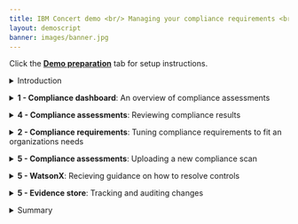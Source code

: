 ```yaml
---
title: IBM Concert demo <br/> Managing your compliance requirements <br/> <small> <i> Live demo for Tech Sales </i> </small>
layout: demoscript
banner: images/banner.jpg
---
```


<span id="top"></span>

Click the [**Demo preparation**](demo-preparation) tab for setup instructions.

<details markdown="1">

<summary>Introduction</summary>

As the application portfolio has expanded at Focus Corp, so has its complexity. The compliance manager oversees these applications distributed across various environments. These applications operate across multiple servers and cloud platforms, increasing both the resources needed for compliance tracking and the risk of non-compliance. 

Today, we’ll dive into how IBM Concert supports the compliance manager in streamlining application compliance tracking and ensuring alignment with evolving standards.

<br/>

</details>

<p/>

<details markdown="1">

<summary><strong>1 - Compliance dashboard</strong>: An overview of compliance assessments</summary>

<br/>

| **1.1** |  |
| :--- | :--- |
| **Narration** | Upon logging into Concert, the compliance manager gains a comprehensive overview of the organization’s compliance posture. This unified dashboard displays compliance assessments alongside the corresponding application environments. |
| **Action** &nbsp; 1.1.1 | Show the **Home** page, which you opened during demo preparation. Select the **Compliance** dimension. <br/> <img src="images/1-1-1.png" width="800" /> |
| **Narration** | From the compliance dashboard, the compliance manager identifies a compliance assessment with a low score. To gain more context, they can navigate to the arena to view details such as the environment where the assessment was conducted and the applications running within that environment. |
| **Action** &nbsp; 1.1.2 | Click **Arena view**. <br/> <img src="images/1-1-2.png" width="800" /> |
| **Action** &nbsp; 1.1.3 | Click the **Latest compliance assessments** switch. <br/> <img src="images/1-1-3.png" width="800" /> |
| **Narration** | In the **Arena View**, the compliance manager views a summary of assessments across all application environments. Lighter green circles indicate environments with lower compliance scores, while darker green circles represent those with higher compliance ratings. |
| **Action** &nbsp; 1.1.4 | Right Click on a compliance assessment circle, and select show relationship. <br/> <img src="images/1-1-4.png" width="800" /> |
| **Narration** | By viewing the relationships associated with the compliance assessment, the compliance manager can quickly identify the environment where the assessment was conducted. |
| **Action** &nbsp; 1.1.5 | Right Click on the environment, and select **Add to Environment Filter** <br/> <img src="images/1-1-5.png" width="800" /> <br/> Then clear the compliance assessment from the search bar to display all data associated with that environment.<br/> <img src="images/1-1-6.png" width="800" /> <br/> <img src="images/1-1-7.png" width="800" /> |
| **Narration** | This **Arena View** will help the compliance manager gain more context for the assessment which will help them determine the criticality of unassessed controls. |

**[Go to top](#top)**

<br/><br/>

</details>

<p/>

<details markdown="1">

<summary><strong>4 - Compliance assessments</strong>: Reviewing compliance results</summary>

<br/>

| **2.1** |  |
| :--- | :--- |
| **Narration** | After gaining the environmental context from the **Arena View**, the compliance manager may determine that this compliance assessment is critical to address immediately. To further investigate, they navigate to the compliance dimension page to view the assessment details. |
| **Action** &nbsp; 2.1.1 | Click **Dimensions** (1) and select **Compliance** (2). <br/> <img src="images/2-1-1.png" width="800" /> |
| **Narration** | Compliance assessments are used by the compliance manager to evaluate whether an organization's information systems align with the security controls specified in compliance profiles. Focus Corp employs an automated compliance scanning tool that complies with NIST 800-53 standards. Popular tools in this space include OpenSCAP, Tenable.io (Nessus), Qualys, Rapid7 InsightVM, and AWS Config Rules.<br/><br/>Once a compliance scan is completed, the tool generates a report outlining the compliance status for each NIST 800-53 control. The compliance manager then uploads these assessment scans in OSCAL format to be managed and reviewed within Concert. |
| **Action** &nbsp; 2.1.2 | Click the first assessment to open it. <br/> <img src="images/2-1-2.png" width="800" /> <br/><br/> The following **NIST scan results** screen will appear: <br/> <img src="images/2-1-3.png" width="800" /> |
| **Narration** | The scan results provide a detailed breakdown of the assessment, highlighting which controls are compliant and which ones are non-compliant. This allows the compliance manager to quickly identify areas of concern and prioritize remediation. |

**[Go to top](#top)**

<br/><br/>

</details>

<p/>

<details markdown="1">

<summary><strong>2 - Compliance requirements</strong>: Tuning compliance requirements to fit an organizations needs </summary>

<br/>

| **3.1** |  |
| :--- | :--- |
| **Narration** | While reviewing the compliance assessment, the compliance manager may have noticed that some of the failing controls arent specific to Focus Corps organizational needs. <br/> At Focus Corp, the organization has a mandatory requirement to follow the NIST SP 800-53 framework. While this framework is mandatory for U.S. federal agencies and contractors to protect critical data, private organizations like Focus Corp can also implement it. <br/> NIST SP 800-53 provides a comprehensive catalog of security and privacy controls related to information systems. |
| **Action** &nbsp; 3.1.1 | Click the **Catalogs** tab. <br/> <img src="images/3-1-1.png" width="800" /> |
| **Narration** | Concert handles compliance catalogs within the Compliance dimension, with NIST SP 800-53 preloaded into the platform. NIST and other compliance standards utilize the OSCAL (Open Security Controls Assessment Language) format. <br/> Examples of other standards available within IBM Concert are: <br/> **FedRAMP** (Federal Risk and Authorization Management Program) <br/> **PCI-DSS** (Payment Card Industry Data Security Standard) <br/> **SOC 2** (Service Operation Control Type 2) <br/> **CMS ARS** (CMS Acceptable Risk Safeguards) <br/><br/>The compliance manager reviews Concert’s catalog list, confirming the appropriate NIST catalog is available. <br/> If the correct catalog was missing, the compliance manager could easily add any compliance catalog standard to Concert that adheres to the OSCAL format. |
| **Action** &nbsp; 3.1.2 | Click **Upload catalog**. <br/> <img src="images/3-1-2.png" width="800" /> <br/><br/> The following **Upload catalog** screen will appear: <br/> <img src="images/3-1-3.png" width="400" /> |
| **Narration** | Since the NIST SP 800-53 catalogs come preloaded into Concert, the compliance manager does not need to import any additional catalogs at this time. |
| **Action** &nbsp; 3.1.3 | Click **Cancel**. <br/> <img src="images/3-1-4.png" width="400" /> |
| **Narration** | Next the compliance manager will ensure the compliance profile has the correct controls enabled. A compliance profile consists of a tailored set of security controls designed to meet the unique security requirements of an organization. By categorizing control baselines from compliance catalogs into profiles, Focus Corp can address their individual compliance needs more effectively. |
| **Action** &nbsp; 3.1.4 | Select the **Profiles** tab. <br/> <img src="images/3-1-5.png" width="800" /> |
| **Narration** | When a profile is selected, the compliance manager views its controls. |
| **Action** &nbsp; 3.1.5 | Click **Compliance profile**. <br/> <img src="images/3-1-6.png" width="800" /> <br/><br/> The following **Compliance profile** screen will appear: <br/> <img src="images/3-1-7.png" width="800" /> |
| **Action** &nbsp; 3.1.6 | Click **X** to close the **Compliance profile** screen. <br/> <img src="images/3-1-8.png" width="800" /> |
| **Narration** | Compliance controls are specific safeguards or practices implemented by organizations to ensure adherence to legal, regulatory, and internal standards for data protection and security. These controls help mitigate risks and enhance overall security posture. |
| **Action** &nbsp; 3.1.7 | Click **Create profile**. <br/> <img src="images/3-1-9.png" width="800" /> <br/><br/> The following **Create profile** screen will appear: <br/> <img src="images/3-1-10.png" width="800" /> |
| **Action** &nbsp; 3.1.8 | In the **Name** field, enter '**Global Profile**' (1). Select any catalog for the **Select Catalog** field (2). Select some controls in the **Select controls** field (3). <br/> <img src="images/3-1-11.png" width="800" /> |
| **Narration** | The compliance manager creates the profile by selecting the required controls from a catalog. |
| **Action** &nbsp; 3.1.9 | Click **Cancel**. <br/> <img src="images/3-1-12.png" width="800" /> |

**[Go to top](#top)**

<br/><br/>

</details>

<p/>

<details markdown="1">

<summary><strong>5 - Compliance assessments</strong>: Uploading a new compliance scan</summary>

<br/>

| **4.1** | |
| :--- | :--- |
| **Narration** | This is just a placeholder until we put the scripts in place. |

**[Go to top](#top)**

<br/><br/>

</details>

<p/>

<details markdown="1">

<summary><strong>5 - WatsonX</strong>: Recieving guidance on how to resolve controls</summary>

<br/>

| **5.1** | |
| :--- | :--- |
| **Narration** | After uploading new compliance results to align with the refined compliance profile, the compliance manager observes that some controls remain non compliant. To gain further insights, they utilize watsonx for guidance on addressing the specific controls. |
| **Action** &nbsp; 5.1.1 | Click the **Catalogs** tab. <br/> <img src="images/3-1-1.png" width="800" /> |
| **Action** &nbsp; 5.1.2 | Click the first catalog. <br/> <img src="images/5-1-2.png" width="800" /> <br/><br/> The following screen will appear: <br/> <img src="images/5-1-3.png" width="800" /> |
| **Narration** | For each catalog, the compliance manager views the compliance controls. |
| **Action** &nbsp; 5.1.3 | Click to open the first control. <br/> <img src="images/5-1-4.png" width="800" /> |
| **Narration** | Concert provides detailed information for each control, including descriptions of what is required to meet compliance. However, the compliance manager may need additional context to fully understand how these requirements apply to the target environment. |
| **Action** &nbsp; 5.1.4 | Click the **AI** icon. <br/> <img src="images/5-1-5.png" width="800" />. |
| **Narration** | The compliance manager may want to know the impact of a specific control in Focus Corp's kubernetes infrastructure. |
| **Action** &nbsp; 5.1.5 | Type '**How does ac-1 impact my kubernetes cluster?**' into the chatbot. <br/> <img src="images/5-1-6.png" width="300" /> |
| **Action** &nbsp; 5.1.6 | To avoid making any potentioal mistakes in the Focus Corp, the compliance manager consults the chatbot asking what do other companies do wrong with this control? |
| **Action** &nbsp; 5.1.7 | Type '**What are organizations doing wrong when they are non compliant with ac-1?**' into the chatbot. <br/> <img src="images/5-1-7.png" width="300" /> |
| **Action** &nbsp; 5.1.6 | Given the limited budget for compliance at Focus Corp, the compliance manger seeks to understand the most cost effective way of implementing this control. |
| **Action** &nbsp; 5.1.7 | Type '**What is the most cost effective way to implement this control?**' into the chatbot. <br/> <img src="images/5-1-8.png" width="300" /> |
| **Action** &nbsp; 5.1.8 | The compliance manager now switches focus to another control that is failing. |
| **Action** &nbsp; 5.1.9 | Type '**For control ac-2.12 whats the best technical way to monitor for atypical usage?**' into the chatbot. <br/> <img src="images/5-1-9.png" width="300" /> |
| **Narration** | Since WatsonX recommended UEBA software, now the compliance manager now wants to know what vendors are offering UEBA. |
| **Action** &nbsp; 5.1.10 | Type '**What vendor is the best for UEBA?**' into the chatbot. <br/> <img src="images/5-1-10.png" width="300" /> |
| **Narration** | Again since the compliance team have a limited budget, the compliance manager may now want to know the average cost of implementing UEBA in an enterprise. |
| **Action** &nbsp; 5.1.11 | Type '**How much does it cost to implement UEBA in an enterprise?**' into the chatbot. <br/> <img src="images/5-1-11.png" width="300" /> |
| **Narration** | Concert features an interactive chatbot that uses generative AI to facilitate in-depth discussions about compliance controls. This tool allows compliance managers to engage in natural language conversations, making it easier to explore specific compliance requirements and how they relate to the target environment. The chatbot is powered by IBM’s Granite language model, which is pre-trained for dynamic interactions on compliance topics. |
| **Action** &nbsp; 5.1.12 | Click **X** to close the chatbot window. <br/> <img src="images/5-1-12.png" width="300" /> |
| **Action** &nbsp; 5.1.13 | Click **X** to close the catalog. <br/> <img src="images/5-1-13.png" width="800" /> |
| **Narration** | The assessment scan results identify which controls are compliant and which are not. After reviewing the results, the compliance manager updates the non-compliant controls by providing appropriate evidence. |
| **Action** &nbsp; 5.1.14 | Navigate back to the Assessments tab and Click on the first assessments name. For the **Access Enforcement** control, click the **menu** icon and then click **Provide evidence**. <br/> <img src="images/4-1-4.png" width="800" /> <br/><br/> The following **Provide evidence** screen will appear: <br/> <img src="images/4-1-5.png" width="500" /> |
| **Narration** | Concert uses watsonx to assist the compliance manager with documentation by evaluating the evidence statements and indicating whether they are sufficient to satisfy the requirements of the compliance control. |
| **Action** &nbsp; 5.1.15 | In the **Evidence** field, type '**Change request approved for implementing network policies**' (1). Click **Evaluate with watsonx** (2). <br/> <img src="images/4-1-6.png" width="500" /> <br/><br/> The following screen will appear: <br/> <img src="images/4-1-7.png" width="500" /> |
| **Narration** | Concert uses its deep understanding of the NIST control to verify that this evidence would satisfy the compliance requirements. |

**[Go to top](#top)**

<br/><br/>

</details>

<p/>

<details markdown="1">

<summary><strong>5 - Evidence store</strong>: Tracking and auditing changes</summary>

<br/>

| **6.1** |  |
| :--- | :--- |
| **Action** &nbsp; 6.1.1 | Click **Inventory** (1) and select **Evidence store** (2). <br/> <img src="images/6-1-1.png" width="800" /> <br/><br/> The following **Evidence store** screen will appear: <br/> <img src="images/6-1-2.png" width="800" /> |
| **Narration** | As activities occur and data is updated, Concert continuously keeps the ‘Evidence Store’ current. This store functions as a comprehensive change log, tracking key details such as CVE resolution progress, compliance status, and delivered applications.<br/><br/>During software audits, gathering and presenting all necessary information to demonstrate compliance can be extremely time-consuming. With Concert, however, all relevant data is automatically collected and stored in the ‘Evidence Store,’ significantly streamlining the audit process.<br/><br/>For instance, it allows users to easily track completed compliance assessments and view changes over time, enhancing visibility and accountability. |
| **Action** &nbsp; 6.1.2 | Click **Compliance assessment** under the chart. <br/> <img src="images/6-1-3.png" width="800" /> <br/><br/> The following screen will appear: <br/> <img src="images/6-1-4.png" width="800" /> |
| **Action** &nbsp; 6.1.3 | <inline-notification text="There is currently only one compliance assessment loaded into the demo environment. For now, you will need to skip these final actions."></inline-notification> Select the last two assessments (1) and then select **Compare** (2). <br/> <img src="images/6-1-5.png" width="800" /> <br/><br/> The following screen will appear: <br/> <img src="images/6-1-6.png" width="800" /> |
| **Narration** | Concert compares the two selected compliance assessments, highlighting the differences. It compares the total number of controls that passed in each assessment and the results for each specific control. |

**[Go to top](#top)**

<br/><br/>

</details>

<p/>

<details markdown="1">

<summary>Summary</summary>

We've demonstrated how Concert seamlessly integrates compliance monitoring throughout the application lifecycle, ensuring that adherence to standards is maintained as applications evolve. By incorporating compliance considerations during application development, Concert helps prevent costly post-deployment rework, fostering a proactive compliance culture within teams.

**[Go to top](#top)**

<br/><br/>

</details>